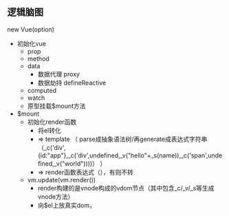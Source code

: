 ## 逻辑脑图
new Vue(option)
  - 初始化vue
    - prop
    - method
    - data
      - 数据代理 proxy
      - 数据劫持 defineReactive
    - computed
    - watch
    - 原型挂载$mount方法
  - $mount
    - 初始化render函数
      - 将el转化
      - => template （ parse成抽象语法树/再generate成表达式字符串（_c('div',{id:"app"},_c('div',undefined,_v("hello"+_s(name)),_c('span',undefined,_v("world"))))） ）
      - => render函数表达式（），有则不转
    - vm.update(vm.render())
      - render构建的是vnode构成的vdom节点（其中包含_c/_v/_s等生成vnode方法）
      - 向$el上放真实dom，
